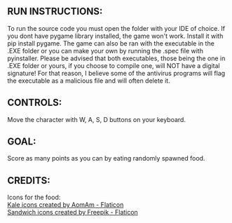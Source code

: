 RUN INSTRUCTIONS:
------------------------------------------------------------------------------------------------------------
To run the source code you must open the folder with your IDE of choice.
If you dont have pygame library installed, the game won't work. Install it with pip install pygame.
The game can also be ran with the executable in the .EXE folder or you can make your own by running the
.spec file with pyinstaller. Please be advised that both executables, those being the one in .EXE folder 
or yours, if you choose to compile one, will NOT have a digital signature! For that reason, I believe 
some of the antivirus programs will flag the executable as a malicious file and will often delete it.

CONTROLS:
------------------------------------------------------------------------------------------------------------
Move the character with W, A, S, D buttons on your keyboard. 

GOAL:
------------------------------------------------------------------------------------------------------------
Score as many points as you can by eating randomly spawned food.

CREDITS:
------------------------------------------------------------------------------------------------------------
Icons for the food:
<br> 
<a href="https://www.flaticon.com/free-icons/kale" title="kale icons">Kale icons created by AomAm - Flaticon</a>
<br>
<a href="https://www.flaticon.com/free-icons/sandwich" title="sandwich icons">Sandwich icons created by Freepik - Flaticon</a>
